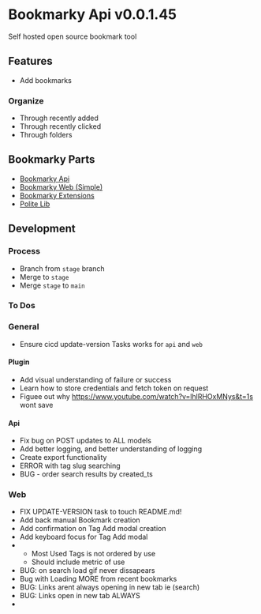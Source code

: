 # Bookmarky Api v0.0.1.45

Self hosted open source bookmark tool

## Features
 - Add bookmarks

### Organize
 - Through recently added
 - Through recently clicked
 - Through folders

## Bookmarky Parts
 - [Bookmarky Api](https://github.com/politeauthority/bookmarky-api)
 - [Bookmarky Web (Simple)](https://github.com/politeauthority/bookmarky-web-simple)
 - [Bookmarky Extensions](https://github.com/politeauthority/bookmarky-extensions)
 - [Polite Lib](https://github.com/politeauthority/polite-lib)

## Development
### Process
 - Branch from `stage` branch
 - Merge to `stage`
 - Merge `stage` to `main`

### To Dos

### General
 - Ensure cicd update-version Tasks works for `api` and `web`

#### Plugin
 - Add visual understanding of failure or success
 - Learn how to store credentials and fetch token on request
 - Figuee out why https://www.youtube.com/watch?v=lhlRHOxMNys&t=1s wont save

#### Api
 - Fix bug on POST updates to ALL models
 - Add better logging, and better understanding of logging
 - Create export functionality
 - ERROR with tag slug searching
 - BUG - order search results by created_ts
 
 
 ### Web
 - FIX UPDATE-VERSION task to touch README.md! 
 - Add back manual Bookmark creation
 - Add confirmation on Tag Add modal creation
 - Add keyboard focus for Tag Add modal
 - - Most Used Tags is not ordered by use
   - Should include metric of use
- BUG: on search load gif never dissapears
- Bug with Loading MORE from recent bookmarks
- BUG: Links arent always opening in new tab ie (search)
- BUG: Links open in new tab ALWAYS
- 
